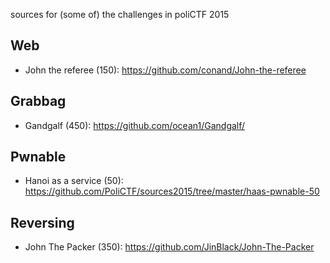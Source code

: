 sources for (some of) the challenges in poliCTF 2015

## Web
- John the referee (150): https://github.com/conand/John-the-referee


## Grabbag
- Gandgalf (450): https://github.com/ocean1/Gandgalf/

## Pwnable
- Hanoi as a service (50): https://github.com/PoliCTF/sources2015/tree/master/haas-pwnable-50

## Reversing
- John The Packer (350): https://github.com/JinBlack/John-The-Packer
